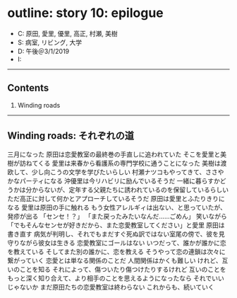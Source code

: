 # outline: story 10: epilogue

- C: 原田, 愛里, 優里, 高正, 村瀬, 美樹
- S: 病室, リビング, 大学
- D: 午後＠3/1/2019
- I:

---

## Contents

1. Winding roads

---

## Winding roads: それぞれの道

三月になった
原田は恋愛教室の最終巻の手直しに追われていた
そこを愛里と美樹が訪ねてくる
愛里は来春から看護系の専門学校に通うことになった
美樹は渡欧して、少し向こうの文学を学びたいらしい
村瀬ナツコもやってきて、ささやかなパーティになる
沖優里は今リハビリに励んでいるそうだ
一緒に暮らすかどうかは分からないが、定年する父親たちに誘われているのを保留しているらしい
ただ高正に対して何かとアプローチしているそうだ
原田は愛里とふたりきりになる
愛里は原田の手に触れる
もう女性アレルギィは出ない、と思っていたが、発疹が出る
「センセ！？」
「また戻ったみたいなんだ……ごめん」
笑いながら「でもそんなセンセが好きだから、また恋愛教室してください」と愛里
原田は書き直す
病気が判明し、それでもまだすぐ死ぬ訳ではない室尾の傍で、彼を見守りながら彼女は生きる
恋愛教室にゴールはない
いつだって、誰かが誰かに恋を教えている
そしてまた別の誰かに、恋を教える
そうやって恋の連鎖は次々に繋がっていく
恋愛とは単なる関係のことだ
人間関係はかくも難しい
けれど、互いのことを知る
それによって、傷ついたり傷つけたりするけれど
互いのことをもっと深く知り合えて、より相手のことを思えるようになったなら
それでいいじゃないか
まだ原田たちの恋愛教室は終わらない
これからも、続いていく

